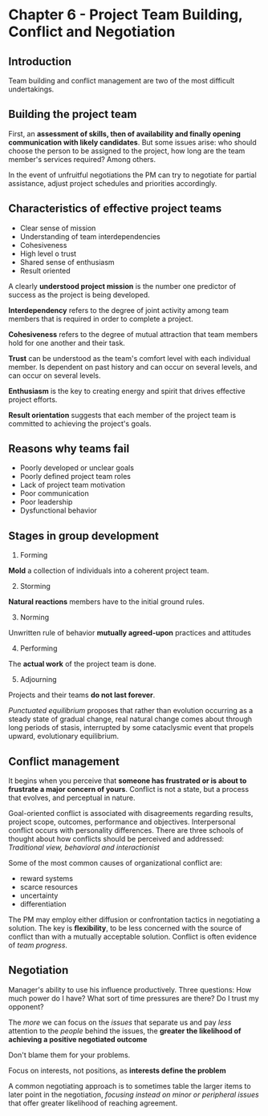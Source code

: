 # Chapter 6 - Project Team Building, Conflict and Negotiation

## Introduction

Team building and conflict management are two of the most difficult undertakings.

## Building the project team

First, an **assessment of skills, then of availability and finally opening communication with likely candidates**. But some issues arise: who should choose the person to be assigned to the project, how long are the team member's services required? Among others.

In the event of unfruitful negotiations the PM can try to negotiate for partial assistance, adjust project schedules and priorities accordingly.

## Characteristics of effective project teams

- Clear sense of mission
- Understanding of team interdependencies
- Cohesiveness
- High level o trust
- Shared sense of enthusiasm
- Result oriented

A clearly **understood project mission** is the number one predictor of success as the project is being developed.

**Interdependency** refers to the degree of joint activity among team members that is required in order to complete a project.

**Cohesiveness** refers to the degree of mutual attraction that team members hold for one another and their task.

**Trust** can be understood as the team's comfort level with each individual member. Is dependent on past history and can occur on several levels, and can occur on several levels.

**Enthusiasm** is the key to creating energy and spirit that drives effective project efforts.

**Result orientation** suggests that each member of the project team is committed to achieving the project's goals.

## Reasons why teams fail

- Poorly developed or unclear goals
- Poorly defined project team roles
- Lack of project team motivation
- Poor communication
- Poor leadership
- Dysfunctional behavior

## Stages in group development

1. Forming

**Mold** a collection of individuals into a coherent project team.

2. Storming

**Natural reactions** members have to the initial ground rules.

3. Norming

Unwritten rule of behavior **mutually agreed-upon** practices and attitudes

4. Performing

The **actual work** of the project team is done.

5. Adjourning

Projects and their teams **do not last forever**.

*Punctuated equilibrium* proposes that rather than evolution occurring as a steady state of gradual change, real natural change comes about through long periods of stasis, interrupted by some cataclysmic event that propels upward, evolutionary equilibrium.

## Conflict management

It begins when you perceive that **someone has frustrated or is about to frustrate a major concern of yours**. Conflict is not a state, but a process that evolves, and perceptual in nature.

Goal-oriented conflict is associated with disagreements regarding results, project scope, outcomes, performance and objectives. Interpersonal conflict occurs with personality differences. There are three schools of thought about how conflicts should be perceived and addressed: *Traditional view, behavioral and interactionist*

Some of the most common causes of organizational conflict are:

- reward systems 
- scarce resources 
- uncertainty 
- differentiation

The PM may employ either diffusion or confrontation tactics in negotiating a solution. The key is **flexibility**, to be less concerned with the source of conflict than with a mutually acceptable solution. Conflict is often evidence of *team progress*.

## Negotiation

Manager's ability to use his influence productively. Three questions: How much power do I have? What sort of time pressures are there? Do I trust my opponent?

The *more* we can focus on the *issues* that separate us and pay *less* attention to the *people* behind the issues, the **greater the likelihood of achieving a positive negotiated outcome**

Don't blame them for your problems.

Focus on interests, not positions, as **interests define the problem**

A common negotiating approach is to sometimes table the larger items to later point in the negotiation, *focusing instead on minor or peripheral issues* that offer greater likelihood of reaching agreement.
